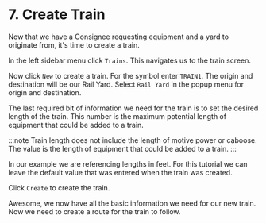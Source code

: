 # 7. Create Train

Now that we have a Consignee requesting equipment and a yard to originate from, it's time to create a train.

In the left sidebar menu click `Trains`. This navigates us to the train screen.

Now click `New` to create a train. For the symbol enter `TRAIN1`. The origin and destination will be our Rail Yard. Select `Rail Yard` in the popup menu for origin and destination.

The last required bit of information we need for the train is to set the desired length of the train. This number is the maximum potential length of equipment that could be added to a train.

:::note
Train length does not include the length of motive power or caboose. The value is the length of equipment that could be added to a train.
:::

In our example we are referencing lengths in feet. For this tutorial we can leave the default value that was entered when the train was created.

Click `Create` to create the train.

Awesome, we now have all the basic information we need for our new train. Now we need to create a route for the train to follow.
